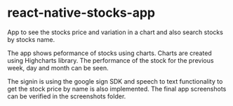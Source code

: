 # react-native-stocks-app
App to see the stocks price and variation in a chart and also search stocks by stocks name.


The app shows peformance of stocks using charts. Charts are created using Highcharts library.
The performance of the stock for the previous week, day and month can be seen.

The signin is using the google sign SDK and speech to text functionality to get the stock price by name
is also implemented. The final app screenshots can be verified in the screenshots folder.
